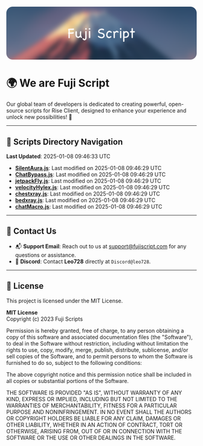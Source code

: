 ![Banner](.github/b.webp)

# 🌍 **We are Fuji Script**

Our global team of developers is dedicated to creating powerful, open-source scripts for Rise Client, designed to enhance your experience and unlock new possibilities! 🌟

---
<!-- SCRIPTS_NAVIGATION_START -->
## 📂 **Scripts Directory Navigation**

**Last Updated**: 2025-01-08 09:46:33 UTC

- **[SilentAura.js](scripts/SilentAura.js)**: Last modified on 2025-01-08 09:46:29 UTC
- **[ChatBypass.js](scripts/ChatBypass.js)**: Last modified on 2025-01-08 09:46:29 UTC
- **[jetpackFly.js](scripts/jetpackFly.js)**: Last modified on 2025-01-08 09:46:29 UTC
- **[velocityHylex.js](scripts/velocityHylex.js)**: Last modified on 2025-01-08 09:46:29 UTC
- **[chestxray.js](scripts/chestxray.js)**: Last modified on 2025-01-08 09:46:29 UTC
- **[bedxray.js](scripts/bedxray.js)**: Last modified on 2025-01-08 09:46:29 UTC
- **[chatMacro.js](scripts/chatMacro.js)**: Last modified on 2025-01-08 09:46:29 UTC

<!-- SCRIPTS_NAVIGATION_END -->

---

## 💬 **Contact Us**  
- 📬 **Support Email**: Reach out to us at [support@fujiscript.com](mailto:support@fujiscript.com) for any questions or assistance.  
- 💬 **Discord**: Contact **Leo728** directly at `Discord@leo728`.

---

## 📜 **License**

This project is licensed under the MIT License.  

**MIT License**  
Copyright (c) 2023 Fuji Scripts  

Permission is hereby granted, free of charge, to any person obtaining a copy of this software and associated documentation files (the "Software"), to deal in the Software without restriction, including without limitation the rights to use, copy, modify, merge, publish, distribute, sublicense, and/or sell copies of the Software, and to permit persons to whom the Software is furnished to do so, subject to the following conditions:  

The above copyright notice and this permission notice shall be included in all copies or substantial portions of the Software.  

THE SOFTWARE IS PROVIDED "AS IS", WITHOUT WARRANTY OF ANY KIND, EXPRESS OR IMPLIED, INCLUDING BUT NOT LIMITED TO THE WARRANTIES OF MERCHANTABILITY, FITNESS FOR A PARTICULAR PURPOSE AND NONINFRINGEMENT. IN NO EVENT SHALL THE AUTHORS OR COPYRIGHT HOLDERS BE LIABLE FOR ANY CLAIM, DAMAGES OR OTHER LIABILITY, WHETHER IN AN ACTION OF CONTRACT, TORT OR OTHERWISE, ARISING FROM, OUT OF OR IN CONNECTION WITH THE SOFTWARE OR THE USE OR OTHER DEALINGS IN THE SOFTWARE.  
